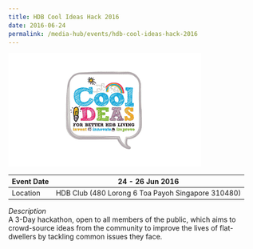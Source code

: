 ```yaml
---
title: HDB Cool Ideas Hack 2016
date: 2016-06-24
permalink: /media-hub/events/hdb-cool-ideas-hack-2016
---
```

![HDB cool ideas hack 2016](/images/media-hub/events/till-2020/hdb-cool-ideas-hack-2016.png)


| Event Date| 24 - 26 Jun 2016 |
| -------- | -------- | 
|Location  | HDB Club (480 Lorong 6 Toa Payoh Singapore 310480)   | 


*Description* <br>
A 3-Day hackathon, open to all members of the public, which aims to crowd-source ideas from the community to improve the lives of flat-dwellers by tackling common issues they face.